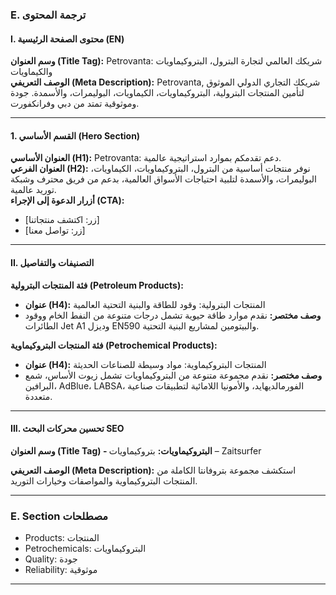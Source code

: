 ### E. ترجمة المحتوى

#### I. محتوى الصفحة الرئيسية (EN)

**وسم العنوان (Title Tag):** Petrovanta: شريكك العالمي لتجارة البترول، البتروكيماويات والكيماويات  
**الوصف التعريفي (Meta Description):** Petrovanta, شريكك التجاري الدولي الموثوق لتأمين المنتجات البترولية، البتروكيماويات، الكيماويات، البوليمرات، والأسمدة. جودة وموثوقية تمتد من دبي وفرانكفورت.  

---

#### 1. القسم الأساسي (Hero Section)

**العنوان الأساسي (H1):** Petrovanta: دعم تقدمكم بموارد استراتيجية عالمية.  
**العنوان الفرعي (H2):** نوفر منتجات أساسية من البترول، البتروكيماويات، الكيماويات، البوليمرات، والأسمدة لتلبية احتياجات الأسواق العالمية، بدعم من فريق محترف وشبكة توريد عالمية.  
**أزرار الدعوة إلى الإجراء (CTA):**  
- [زر: اكتشف منتجاتنا]  
- [زر: تواصل معنا]

---

#### II. التصنيفات والتفاصيل

**فئة المنتجات البترولية (Petroleum Products):**
- **عنوان (H4):** المنتجات البترولية: وقود للطاقة والبنية التحتية العالمية  
- **وصف مختصر:** نقدم موارد طاقة حيوية تشمل درجات متنوعة من النفط الخام ووقود الطائرات Jet A1 وديزل EN590 والبيتومين لمشاريع البنية التحتية.  

**فئة المنتجات البتروكيماوية (Petrochemical Products):**
- **عنوان (H4):** المنتجات البتروكيماوية: مواد وسيطة للصناعات الحديثة  
- **وصف مختصر:** نقدم مجموعة متنوعة من البتروكيماويات تشمل زيوت الأساس، شمع البرافين، AdBlue، LABSA، الفورمالديهايد، والأمونيا اللامائية لتطبيقات صناعية متعددة.

---

#### III. تحسين محركات البحث SEO

**وسم العنوان (Title Tag) - البتروكيماويات:**
بتروكيماويات – Zaitsurfer

**الوصف التعريفي (Meta Description):** استكشف مجموعة بتروفانتا الكاملة من المنتجات البتروكيماوية والمواصفات وخيارات التوريد.

---

### E. Section مصطلحات

- Products: المنتجات
- Petrochemicals: البتروكيماويات
- Quality: جودة
- Reliability: موثوقية

---
